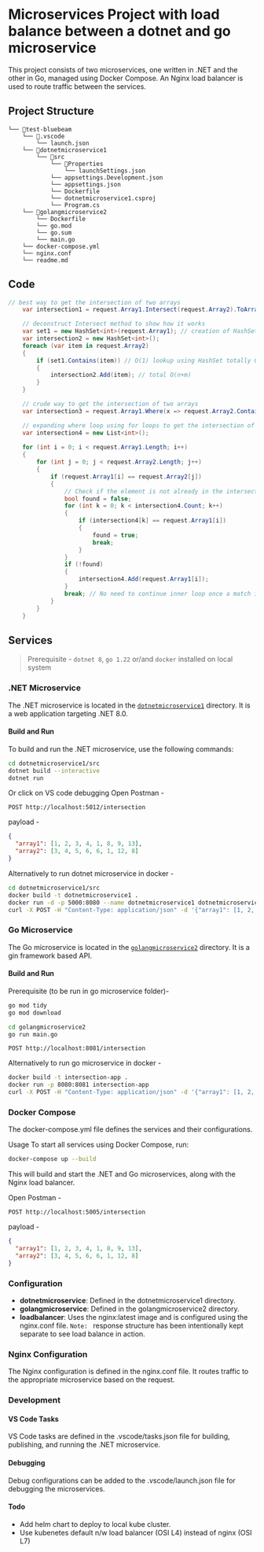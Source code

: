 # Microservices Project with load balance between a dotnet and go microservice

This project consists of two microservices, one written in .NET and the other in Go, managed using Docker Compose. An Nginx load balancer is used to route traffic between the services.

## Project Structure
```
└── 📁test-bluebeam
    └── 📁.vscode
        └── launch.json
    └── 📁dotnetmicroservice1
        └── 📁src
            └── 📁Properties
                └── launchSettings.json
            └── appsettings.Development.json
            └── appsettings.json
            └── Dockerfile
            └── dotnetmicroservice1.csproj
            └── Program.cs
    └── 📁golangmicroservice2
        └── Dockerfile
        └── go.mod
        └── go.sum
        └── main.go
    └── docker-compose.yml
    └── nginx.conf
    └── readme.md
```

## Code 
```csharp
// best way to get the intersection of two arrays
    var intersection1 = request.Array1.Intersect(request.Array2).ToArray();

    // deconstruct Intersect method to show how it works
    var set1 = new HashSet<int>(request.Array1); // creation of HashSet is O(n)
    var intersection2 = new HashSet<int>();
    foreach (var item in request.Array2)
    {
        if (set1.Contains(item)) // O(1) lookup using HashSet totally O(m) where m is the length of the second array
        {
            intersection2.Add(item); // total O(n+m)
        }
    }

    // crude way to get the intersection of two arrays
    var intersection3 = request.Array1.Where(x => request.Array2.Contains(x)).ToArray();

    // expanding where loop using for loops to get the intersection of two arrays
    var intersection4 = new List<int>();
    
    for (int i = 0; i < request.Array1.Length; i++)
    {
        for (int j = 0; j < request.Array2.Length; j++)
        {
            if (request.Array1[i] == request.Array2[j])
            {
                // Check if the element is not already in the intersection                
                bool found = false;
                for (int k = 0; k < intersection4.Count; k++)
                {
                    if (intersection4[k] == request.Array1[i])
                    {
                        found = true;
                        break;
                    }
                }
                if (!found)
                {
                    intersection4.Add(request.Array1[i]);
                }
                break; // No need to continue inner loop once a match is found
            }
        }
    }
```

## Services

> Prerequisite - `dotnet 8`, `go 1.22` or/and `docker` installed on local system

### .NET Microservice

The .NET microservice is located in the [`dotnetmicroservice1`](.\dotnetmicroservice1) directory. It is a web application targeting .NET 8.0.

#### Build and Run

To build and run the .NET microservice, use the following commands:

```sh
cd dotnetmicroservice1/src
dotnet build --interactive
dotnet run
```
Or click on VS code debugging
Open Postman - 
```
POST http://localhost:5012/intersection
```
payload - 
```json
{
  "array1": [1, 2, 3, 4, 1, 8, 9, 13],
  "array2": [3, 4, 5, 6, 6, 1, 12, 8]
}
```

Alternatively to run dotnet microservice in docker - 
```sh
cd dotnetmicroservice1/src
docker build -t dotnetmicroservice1 .
docker run -d -p 5000:8080 --name dotnetmicroservice1 dotnetmicroservice1
curl -X POST -H "Content-Type: application/json" -d '{"array1": [1, 2, 3, 4], "array2": [3, 4, 5, 6]}' http://localhost:5000/intersection

```
### Go Microservice

The Go microservice is located in the [`golangmicroservice2`](.\golangmicroservice2) directory. It is a gin framework based API.

#### Build and Run

Prerequisite (to be run in go microservice folder)- 
```sh
go mod tidy
go mod download
```

```sh
cd golangmicroservice2
go run main.go
```
```
POST http://localhost:8081/intersection
```

Alternatively to run go microservice in docker - 
```sh
docker build -t intersection-app .
docker run -p 8080:8081 intersection-app
curl -X POST -H "Content-Type: application/json" -d '{"array1": [1, 2, 3, 4], "array2": [3, 4, 5, 6]}' http://localhost:8080/intersection

```

### Docker Compose
The docker-compose.yml file defines the services and their configurations.

Usage
To start all services using Docker Compose, run:
```sh
docker-compose up --build
```
This will build and start the .NET and Go microservices, along with the Nginx load balancer.

Open Postman - 
```
POST http://localhost:5005/intersection
```
payload - 
```json
{
  "array1": [1, 2, 3, 4, 1, 8, 9, 13],
  "array2": [3, 4, 5, 6, 6, 1, 12, 8]
}
```

### Configuration
- __dotnetmicroservice__: Defined in the dotnetmicroservice1 directory.
- __golangmicroservice__: Defined in the golangmicroservice2 directory.
- __loadbalancer__: Uses the nginx:latest image and is configured using the nginx.conf file. `Note: ` response structure has been intentionally kept separate to see load balance in action.

### Nginx Configuration
The Nginx configuration is defined in the nginx.conf file. It routes traffic to the appropriate microservice based on the request.

### Development
#### VS Code Tasks
VS Code tasks are defined in the .vscode/tasks.json file for building, publishing, and running the .NET microservice.

#### Debugging
Debug configurations can be added to the .vscode/launch.json file for debugging the microservices.

#### Todo
 - Add helm chart to deploy to local kube cluster. 
 - Use kubenetes default n/w load balancer (OSI L4) instead of nginx (OSI L7) 